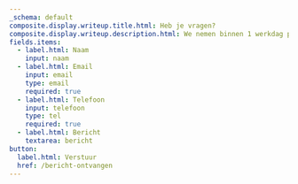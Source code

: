 ```yaml
---
_schema: default
composite.display.writeup.title.html: Heb je vragen?
composite.display.writeup.description.html: We nemen binnen 1 werkdag persoonlijk contact met je op.
fields.items:
  - label.html: Naam
    input: naam
  - label.html: Email
    input: email
    type: email
    required: true
  - label.html: Telefoon
    input: telefoon
    type: tel
    required: true
  - label.html: Bericht
    textarea: bericht
button:
  label.html: Verstuur
  href: /bericht-ontvangen
---
```


